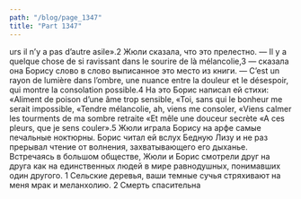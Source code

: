 ```yaml
---
path: "/blog/page_1347"
title: "Part 1347"
---
```


urs il n’y a pas d’autre asile».2
Жюли сказала, что это прелестно.
— Il у a quelque chose de si ravissant dans le sourire de là mélancolie,3 — сказала она Борису слово в слово выписанное это место из книги.
— C’est un rayon de lumière dans l’ombre, une nuance entre la douleur et le désespoir, qui montre la consolation possible.4
На это Борис написал ей стихи:
«Aliment de poison d’une âme trop sensible, «Toi, sans qui le bonheur me serait impossible, «Tendre mélancolie, ah, viens me consoler, «Viens calmer les tourments de ma sombre retraite «Et mêle une douceur secrète «A ces pleurs, que je sens couler».5
Жюли играла Борису на арфе самые печальные ноктюрны. Борис читал ей вслух Бедную Лизу и не раз прерывал чтение от волнения, захватывающего его дыханье. Встречаясь в большом обществе, Жюли и Борис смотрели друг на друга как на единственных людей в мире равнодушных, понимавших один другого.
1 Сельские деревья, ваши темные сучья стряхивают на меня мрак и меланхолию.
2 Смерть спасительна 
